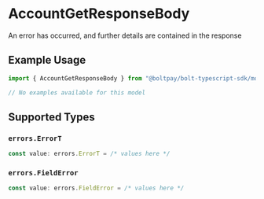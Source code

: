 # AccountGetResponseBody

An error has occurred, and further details are contained in the response

## Example Usage

```typescript
import { AccountGetResponseBody } from "@boltpay/bolt-typescript-sdk/models/errors";

// No examples available for this model
```

## Supported Types

### `errors.ErrorT`

```typescript
const value: errors.ErrorT = /* values here */
```

### `errors.FieldError`

```typescript
const value: errors.FieldError = /* values here */
```

